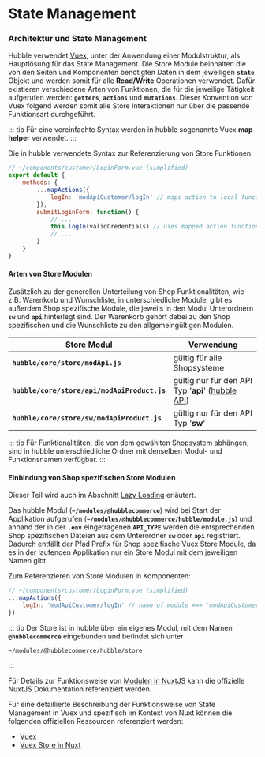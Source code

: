 # State Management

### Architektur und State Management 

Hubble verwendet [Vuex](https://vuex.vuejs.org/), unter der Anwendung einer Modulstruktur, als Hauptlösung für das State Management.
Die Store Module beinhalten die von den Seiten und Komponenten benötigten Daten in dem jeweiligen __`state`__ Objekt
und werden somit für alle __Read/Write__ Operationen verwendet. Dafür existieren verschiedene Arten von Funktionen,
die für die jeweilige Tätigkeit aufgerufen werden: __`getters`__, __`actions`__ und __`mutations`__.
Dieser Konvention von Vuex folgend werden somit alle Store Interaktionen nur über die passende Funktionsart durchgeführt.  

::: tip
Für eine vereinfachte Syntax werden in hubble sogenannte Vuex __map helper__ verwendet.
:::

Die in hubble verwendete Syntax zur Referenzierung von Store Funktionen:
``` js
// ~/components/customer/LoginForm.vue (simplified)
export default {
    methods: {
        ...mapActions({
            logIn: 'modApiCustomer/logIn' // maps action to local function
        }),
        submitLoginForm: function() {
            // ...
            this.logIn(validCredentials) // uses mapped action function
            // ...
        }
    }
} 
```

#### Arten von Store Modulen

Zusätzlich zu der generellen Unterteilung von Shop Funktionalitäten, wie z.B. Warenkorb und Wunschliste,
in unterschiedliche Module, gibt es außerdem Shop spezifische Module, die jeweils in den Modul Unterordnern
__`sw`__ und __`api`__ hinterlegt sind. Der Warenkorb gehört dabei zu den Shop spezifischen und die Wunschliste
zu den allgemeingültigen Modulen.

| Store Modul | Verwendung |
| --- | --- | 
| __`hubble/core/store/modApi.js`__ | gültig für alle Shopsysteme |
| __`hubble/core/store/api/modApiProduct.js`__ | gültig nur für den API Typ '__api__' ([hubble API](../api)) |
| __`hubble/core/store/sw/modApiProduct.js`__ | gültig nur für den API Typ '__sw__' |

::: tip
Für Funktionalitäten, die von dem gewählten Shopsystem abhängen, sind in hubble unterschiedliche Ordner mit denselben
Modul- und Funktionsnamen verfügbar.
:::


#### Einbindung von Shop spezifischen Store Modulen
Dieser Teil wird auch im Abschnitt [Lazy Loading](./lazyloading.md) erläutert.

Das hubble Modul (__`~/modules/@hubblecommerce`__) wird bei Start der Applikation aufgerufen (__`~/modules/@hubblecommerce/hubble/module.js`__)
und anhand der in der __`.env`__ eingetragenen __`API_TYPE`__ werden die entsprechenden Shop spezifischen Dateien aus 
dem Unterordner __`sw`__ oder __`api`__ registriert. Dadurch entfällt der Pfad Prefix für Shop spezifische Vuex Store
Module, da es in der laufenden Applikation nur ein Store Modul mit dem jeweiligen Namen gibt.

Zum Referenzieren von Store Modulen in Komponenten:
``` js
// ~/components/customer/LoginForm.vue (simplified)
...mapActions({
    logIn: 'modApiCustomer/logIn' // name of module === 'modApiCustomer', name of action === 'logIn'
})
```

::: tip
Der Store ist in hubble über ein eigenes Modul, mit dem Namen __`@hubblecommerce`__ eingebunden und befindet sich unter 
```
~/modules/@hubblecommerce/hubble/store
```
:::


Für Details zur Funktionsweise von [Modulen in NuxtJS](https://nuxtjs.org/guide/modules) kann die offizielle NuxtJS Dokumentation
referenziert werden.

Für eine detaillierte Beschreibung der Funktionsweise von State Management in Vuex und spezifisch im Kontext von Nuxt können die folgenden offiziellen
Ressourcen referenziert werden:

* [Vuex](https://vuex.vuejs.org/) 
* [Vuex Store in Nuxt](https://nuxtjs.org/guide/vuex-store)
